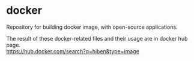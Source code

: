 # docker
Repository for building docker image, with open-source applications.

The result of these docker-related files and their usage are in docker hub page.   
https://hub.docker.com/search?q=hjben&type=image
